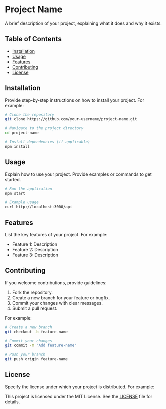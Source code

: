 # Project Name

A brief description of your project, explaining what it does and why it exists.

## Table of Contents

- [Installation](#installation)
- [Usage](#usage)
- [Features](#features)
- [Contributing](#contributing)
- [License](#license)

## Installation

Provide step-by-step instructions on how to install your project. For example:

```bash
# Clone the repository
git clone https://github.com/your-username/project-name.git

# Navigate to the project directory
cd project-name

# Install dependencies (if applicable)
npm install
```

## Usage

Explain how to use your project. Provide examples or commands to get started.

```bash
# Run the application
npm start

# Example usage
curl http://localhost:3000/api
```

## Features

List the key features of your project. For example:

- Feature 1: Description
- Feature 2: Description
- Feature 3: Description

## Contributing

If you welcome contributions, provide guidelines:

1. Fork the repository.
2. Create a new branch for your feature or bugfix.
3. Commit your changes with clear messages.
4. Submit a pull request.

For example:

```bash
# Create a new branch
git checkout -b feature-name

# Commit your changes
git commit -m "Add feature-name"

# Push your branch
git push origin feature-name
```

## License

Specify the license under which your project is distributed. For example:

This project is licensed under the MIT License. See the [LICENSE](LICENSE) file for details.

